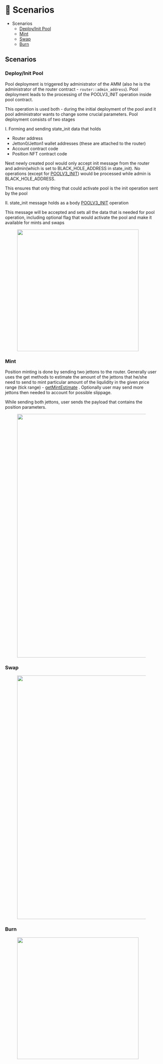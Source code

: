 # 📜 Scenarios

* Scenarios
  * [Deploy/Init Pool](scenarios.md#deploy-init-pool)
  * [Mint](scenarios.md#mint)
  * [Swap](scenarios.md#swap)
  * [Burn](scenarios.md#burn)

## Scenarios

### Deploy/Init Pool

Pool deployment is triggered by administrator of the AMM (also he is  the administrator of the router contract - `router::admin_address`). Pool deployment leads to the processing of the POOLV3\_INIT operation inside pool contract.

This operation is used both - during the initial deployment of the pool and it pool administrator wants to change some crucial parameters. Pool deployment consists of two stages&#x20;

I. Forming and sending state\_init data that holds

* Router address
* Jetton0/Jetton1 wallet addresses (these are attached to the router)
* Account contract code
* Position NFT contract code

Next newly created pool would only accept init message from the router and admin(which is set to BLACK\_HOLE\_ADDRESS in state\_init). No operations (except for [POOLV3\_INIT](pool.md#poolv3\_init)) would be processed while admin is BLACK\_HOLE\_ADDRESS.

This ensures that only thing that could activate pool is the init operation sent by the pool

II. state\_init message holds as a body [POOLV3\_INIT](pool.md#poolv3\_init) operation

This message will be accepted and sets all the data that is needed for pool operation, including optional flag that would activate the pool and make it available for mints and swaps

<figure><img src="../../images/init.svg" alt="" width="400"><figcaption></figcaption></figure>

### Mint

Position minting is done by sending two jettons to the router. Generally user uses the get methods to estimate the amount of the jettons that he/she need to send to mint particular amount of the
liqulidity in the given price range (tick range) - [getMintEstimate](pool.md#getMintEstimate) . Optionally user may send more jettons then needed to account for possible slippage.

While sending both jettons, user sends the payload that contains the position parameters.

<figure><img src="../../images/mint.svg" alt="" width="800"><figcaption></figcaption></figure>

### Swap

<figure><img src="../../images/swap.svg" alt="" width="800"><figcaption></figcaption></figure>

### Burn

<figure><img src="../../images/burn.svg" alt="" width="400"><figcaption></figcaption></figure>

